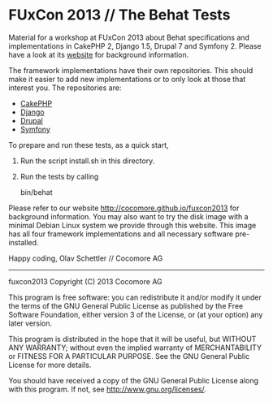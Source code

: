 FUxCon 2013 // The Behat Tests
==============================

Material for a workshop at FUxCon 2013 about Behat specifications and implementations in CakePHP 2, Django 1.5, Drupal 7 and Symfony 2. Please have a look at its [website](https://cocomore.github.io/fuxcon2013) for background information. 

The framework implementations have their own repositories. This should make it easier to add new implementations or to only look at those that interest you. The repositories are:

* [CakePHP](https://github.com/cocomore/fuxcon2013_cakephp)
* [Django](https://github.com/cocomore/fuxcon2013_django)
* [Drupal](https://github.com/cocomore/fuxcon2013_drupal)
* [Symfony](https://github.com/cocomore/fuxcon2013_symfony)

To prepare and run these tests, as a quick start, 

1. Run the script install.sh in this directory. 

2. Run the tests by calling 

    bin/behat
 

Please refer to our website http://cocomore.github.io/fuxcon2013 for background information. You may also want to try the disk image with a minimal Debian Linux system we provide through this website. This image has all four framework implementations and all necessary software pre-installed.

Happy coding,
Olav Schettler // Cocomore AG


---
fuxcon2013 Copyright (C) 2013 Cocomore AG

This program is free software: you can redistribute it and/or modify
it under the terms of the GNU General Public License as published by
the Free Software Foundation, either version 3 of the License, or
(at your option) any later version.

This program is distributed in the hope that it will be useful,
but WITHOUT ANY WARRANTY; without even the implied warranty of
MERCHANTABILITY or FITNESS FOR A PARTICULAR PURPOSE.  See the
GNU General Public License for more details.

You should have received a copy of the GNU General Public License
along with this program.  If not, see <http://www.gnu.org/licenses/>.
